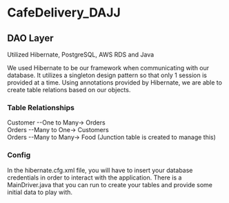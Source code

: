 # CafeDelivery_DAJJ

## DAO Layer
Utilized Hibernate, PostgreSQL, AWS RDS and Java

We used Hibernate to be our framework when communicating with our database.  It utilizes a singleton design pattern so that only 1 session is provided at a time.  Using annotations provided by Hibernate, we are able to create table relations based on our objects.

### Table Relationships
Customer --One to Many-> Orders  
Orders --Many to One-> Customers  
Orders --Many to Many-> Food (Junction table is created to manage this)  

### Config
In the hibernate.cfg.xml file, you will have to insert your database credentials in order to interact with the application.  There is a MainDriver.java that you can run to create your tables and provide some initial data to play with.
